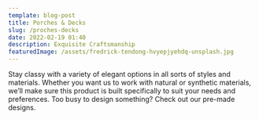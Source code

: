 ```yaml
---
template: blog-post
title: Porches & Decks
slug: /proches-decks
date: 2022-02-19 01:40
description: Exquisite Craftsmanship
featuredImage: /assets/fredrick-tendong-hvyepjyehdq-unsplash.jpg
---
```


Stay classy with a variety of elegant options in all sorts of styles and materials. Whether you
want us to work with natural or synthetic materials, we’ll make sure this product is built
specifically to suit your needs and preferences. Too busy to design something? Check out our
pre-made designs.